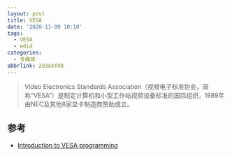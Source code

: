 ```yaml
---
layout: post
title: VESA
date: '2020-11-09 10:10'
tags:
  - VESA
  - edid
categories:
  - 多媒体
abbrlink: 293ebfd8
---
```


> Video Electronics Standards Association（视频电子标准协会，简称“VESA”）是制定计算机和小型工作站视频设备标准的国际组织，1989年由NEC及其他8家显卡制造商赞助成立。

<!--more-->


## 参考

- [Introduction to VESA programming](http://www.monstersoft.com/tutorial1/VESA_intro.html)
